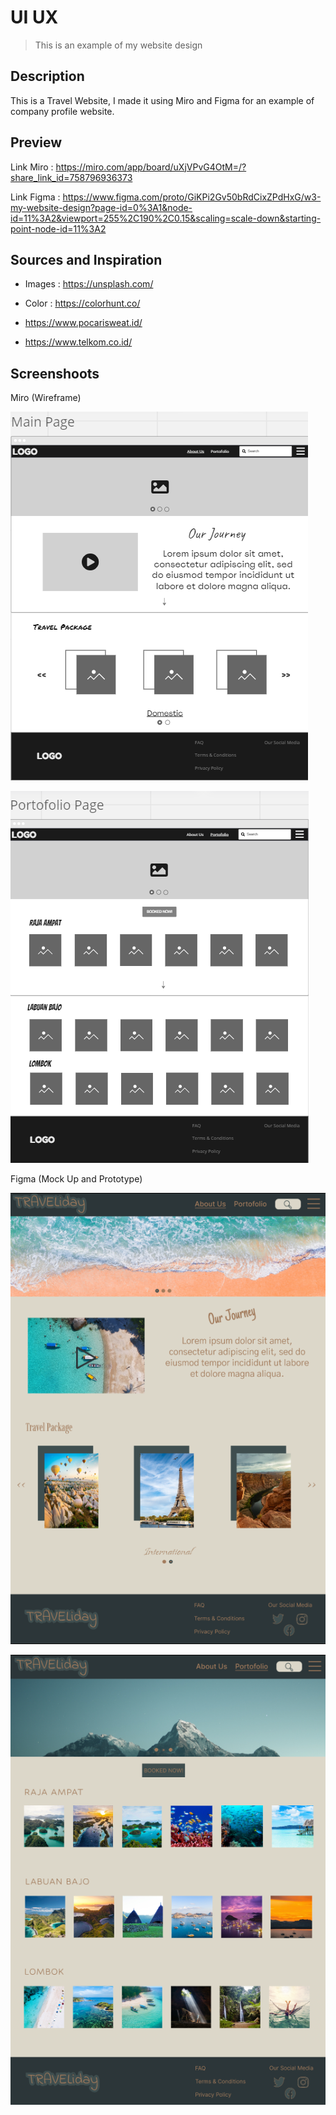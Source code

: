 # UI UX

> This is an example of my website design

## Description

This is a Travel Website, I made it using Miro and Figma for an example of company profile website.

## Preview

Link Miro : https://miro.com/app/board/uXjVPvG4OtM=/?share_link_id=758796936373

Link Figma : https://www.figma.com/proto/GiKPi2Gv50bRdCixZPdHxG/w3-my-website-design?page-id=0%3A1&node-id=11%3A2&viewport=255%2C190%2C0.15&scaling=scale-down&starting-point-node-id=11%3A2

## Sources and Inspiration

- Images : https://unsplash.com/
- Color : https://colorhunt.co/

- https://www.pocarisweat.id/
- https://www.telkom.co.id/

## Screenshoots

Miro (Wireframe)

![Screenshoots Miro 1](assets/scmiro1.png)

![Screenshoots Miro 2](assets/scmiro2.png)

Figma (Mock Up and Prototype)

![Screenshoots Figma 1](assets/scfigma1.png)

![Screenshoots Figma 2](assets/scfigma2.png)
